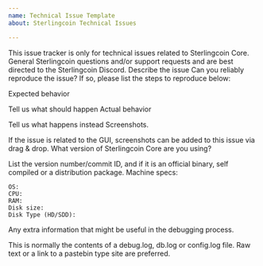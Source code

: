 ```yaml
---
name: Technical Issue Template
about: Sterlingcoin Technical Issues

---
```


This issue tracker is only for technical issues related to Sterlingcoin Core.
General Sterlingcoin questions and/or support requests and are best directed to the Sterlingcoin Discord.
Describe the issue
Can you reliably reproduce the issue?
If so, please list the steps to reproduce below:

Expected behavior

Tell us what should happen
Actual behavior

Tell us what happens instead
Screenshots.

If the issue is related to the GUI, screenshots can be added to this issue via drag & drop.
What version of Sterlingcoin Core are you using?

List the version number/commit ID, and if it is an official binary, self compiled or a distribution package.
Machine specs:

    OS:
    CPU:
    RAM:
    Disk size:
    Disk Type (HD/SDD):

Any extra information that might be useful in the debugging process.

This is normally the contents of a debug.log, db.log or config.log file. Raw text or a link to a pastebin type site are preferred.
